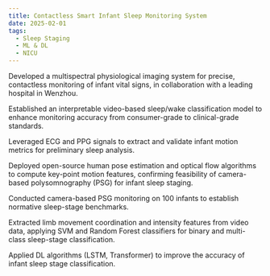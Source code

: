 ```yaml
---
title: Contactless Smart Infant Sleep Monitoring System
date: 2025-02-01
tags:
  - Sleep Staging
  - ML & DL
  - NICU
---
```


Developed a multispectral physiological imaging system for precise, contactless monitoring of infant vital signs, in collaboration with a leading hospital in Wenzhou.

Established an interpretable video-based sleep/wake classification model to enhance monitoring accuracy from consumer-grade to clinical-grade standards.

Leveraged ECG and PPG signals to extract and validate infant motion metrics for preliminary sleep analysis.

Deployed open-source human pose estimation and optical flow algorithms to compute key-point motion features, confirming feasibility of camera-based polysomnography (PSG) for infant sleep staging.

Conducted camera-based PSG monitoring on 100 infants to establish normative sleep-stage benchmarks.

Extracted limb movement coordination and intensity features from video data, applying SVM and Random Forest classifiers for binary and multi-class sleep-stage classification.

Applied DL algorithms (LSTM, Transformer) to improve the accuracy of infant sleep stage classification.

<!--more-->

